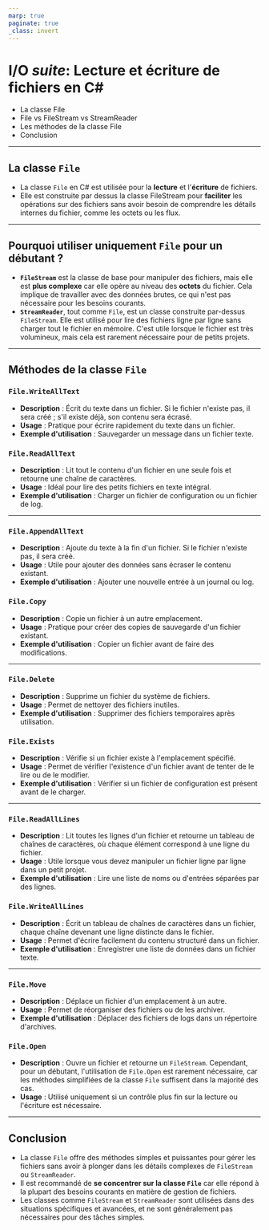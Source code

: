 ```yaml
---
marp: true
paginate: true
_class: invert
---
```


# I/O *suite*: Lecture et écriture de fichiers en C#
- La classe File
- File vs FileStream vs StreamReader
- Les méthodes de la classe File
- Conclusion

---

## La classe `File`

- La classe `File` en C# est utilisée pour la **lecture** et l'**écriture** de fichiers.
- Elle est construite par dessus la classe FileStream pour **faciliter** les opérations sur des fichiers sans avoir besoin de comprendre les détails internes du fichier, comme les octets ou les flux.

---

## Pourquoi utiliser uniquement `File` pour un débutant ?

- **`FileStream`** est la classe de base pour manipuler des fichiers, mais elle est **plus complexe** car elle opère au niveau des **octets** du fichier. Cela implique de travailler avec des données brutes, ce qui n'est pas nécessaire pour les besoins courants.
- **`StreamReader`**, tout comme `File`, est un classe construite par-dessus `FileStream`.  Elle est utilisé pour lire des fichiers ligne par ligne sans charger tout le fichier en mémoire.  C'est utile lorsque le fichier est très volumineux, mais cela est rarement nécessaire pour de petits projets. 

---

## Méthodes de la classe `File`

### `File.WriteAllText`

- **Description** : Écrit du texte dans un fichier. Si le fichier n'existe pas, il sera créé ; s'il existe déjà, son contenu sera écrasé.
- **Usage** : Pratique pour écrire rapidement du texte dans un fichier.
- **Exemple d'utilisation** : Sauvegarder un message dans un fichier texte.

### `File.ReadAllText`

- **Description** : Lit tout le contenu d'un fichier en une seule fois et retourne une chaîne de caractères.
- **Usage** : Idéal pour lire des petits fichiers en texte intégral.
- **Exemple d'utilisation** : Charger un fichier de configuration ou un fichier de log.

---

### `File.AppendAllText`

- **Description** : Ajoute du texte à la fin d'un fichier. Si le fichier n'existe pas, il sera créé.
- **Usage** : Utile pour ajouter des données sans écraser le contenu existant.
- **Exemple d'utilisation** : Ajouter une nouvelle entrée à un journal ou log.

### `File.Copy`

- **Description** : Copie un fichier à un autre emplacement.
- **Usage** : Pratique pour créer des copies de sauvegarde d'un fichier existant.
- **Exemple d'utilisation** : Copier un fichier avant de faire des modifications.

---

### `File.Delete`

- **Description** : Supprime un fichier du système de fichiers.
- **Usage** : Permet de nettoyer des fichiers inutiles.
- **Exemple d'utilisation** : Supprimer des fichiers temporaires après utilisation.

### `File.Exists`

- **Description** : Vérifie si un fichier existe à l'emplacement spécifié.
- **Usage** : Permet de vérifier l'existence d'un fichier avant de tenter de le lire ou de le modifier.
- **Exemple d'utilisation** : Vérifier si un fichier de configuration est présent avant de le charger.

---

### `File.ReadAllLines`

- **Description** : Lit toutes les lignes d'un fichier et retourne un tableau de chaînes de caractères, où chaque élément correspond à une ligne du fichier.
- **Usage** : Utile lorsque vous devez manipuler un fichier ligne par ligne dans un petit projet.
- **Exemple d'utilisation** : Lire une liste de noms ou d'entrées séparées par des lignes.

### `File.WriteAllLines`

- **Description** : Écrit un tableau de chaînes de caractères dans un fichier, chaque chaîne devenant une ligne distincte dans le fichier.
- **Usage** : Permet d'écrire facilement du contenu structuré dans un fichier.
- **Exemple d'utilisation** : Enregistrer une liste de données dans un fichier texte.

---

### `File.Move`

- **Description** : Déplace un fichier d'un emplacement à un autre.
- **Usage** : Permet de réorganiser des fichiers ou de les archiver.
- **Exemple d'utilisation** : Déplacer des fichiers de logs dans un répertoire d'archives.

### `File.Open`

- **Description** : Ouvre un fichier et retourne un `FileStream`. Cependant, pour un débutant, l'utilisation de `File.Open` est rarement nécessaire, car les méthodes simplifiées de la classe `File` suffisent dans la majorité des cas.
- **Usage** : Utilisé uniquement si un contrôle plus fin sur la lecture ou l'écriture est nécessaire.
---

## Conclusion

- La classe `File` offre des méthodes simples et puissantes pour gérer les fichiers sans avoir à plonger dans les détails complexes de `FileStream` ou `StreamReader`.
- Il est recommandé de **se concentrer sur la classe `File`** car elle répond à la plupart des besoins courants en matière de gestion de fichiers.
- Les classes comme `FileStream` et `StreamReader` sont utilisées dans des situations spécifiques et avancées, et ne sont généralement pas nécessaires pour des tâches simples.

